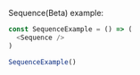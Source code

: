 Sequence(Beta) example:

```js
const SequenceExample = () => (
  <Sequence />
)

SequenceExample()
```
